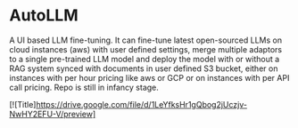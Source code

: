 # AutoLLM
A UI based LLM fine-tuning. It can fine-tune latest open-sourced LLMs on cloud instances (aws) with user defined settings, merge multiple adaptors to a single pre-trained LLM model and deploy the model with or without a RAG system synced with documents in user defined S3 bucket, either on instances with per hour pricing like aws or GCP or on instances with per API call pricing. Repo is still in infancy stage.

[![Title]https://drive.google.com/file/d/1LeYfksHr1gQbog2jUczjv-NwHY2EFU-V/preview]

